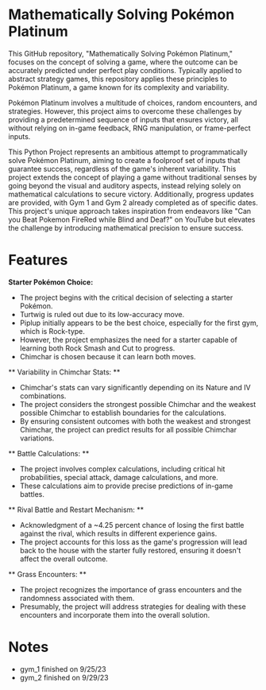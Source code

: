 # Mathematically Solving Pokémon Platinum
This GitHub repository, "Mathematically Solving Pokémon Platinum," focuses on the concept of solving a game, where the outcome can be accurately predicted under perfect play conditions. Typically applied to abstract strategy games, this repository applies these principles to Pokémon Platinum, a game known for its complexity and variability.

Pokémon Platinum involves a multitude of choices, random encounters, and strategies. However, this project aims to overcome these challenges by providing a predetermined sequence of inputs that ensures victory, all without relying on in-game feedback, RNG manipulation, or frame-perfect inputs.

This Python Project represents an ambitious attempt to programmatically solve Pokémon Platinum, aiming to create a foolproof set of inputs that guarantee success, regardless of the game's inherent variability. This project extends the concept of playing a game without traditional senses by going beyond the visual and auditory aspects, instead relying solely on mathematical calculations to secure victory. Additionally, progress updates are provided, with Gym 1 and Gym 2 already completed as of specific dates. This project's unique approach takes inspiration from endeavors like "Can you Beat Pokemon FireRed while Blind and Deaf?" on YouTube but elevates the challenge by introducing mathematical precision to ensure success.

# Features
**Starter Pokémon Choice:**
- The project begins with the critical decision of selecting a starter Pokémon.
- Turtwig is ruled out due to its low-accuracy move.
- Piplup initially appears to be the best choice, especially for the first gym, which is Rock-type.
- However, the project emphasizes the need for a starter capable of learning both Rock Smash and Cut to progress.
- Chimchar is chosen because it can learn both moves.

** Variability in Chimchar Stats: **
- Chimchar's stats can vary significantly depending on its Nature and IV combinations.
- The project considers the strongest possible Chimchar and the weakest possible Chimchar to establish boundaries for the calculations.
- By ensuring consistent outcomes with both the weakest and strongest Chimchar, the project can predict results for all possible Chimchar variations.

** Battle Calculations: **
- The project involves complex calculations, including critical hit probabilities, special attack, damage calculations, and more.
- These calculations aim to provide precise predictions of in-game battles.

** Rival Battle and Restart Mechanism: **
- Acknowledgment of a ~4.25 percent chance of losing the first battle against the rival, which results in different experience gains.
- The project accounts for this loss as the game's progression will lead back to the house with the starter fully restored, ensuring it doesn't affect the overall outcome.

** Grass Encounters: **
- The project recognizes the importance of grass encounters and the randomness associated with them.
- Presumably, the project will address strategies for dealing with these encounters and incorporate them into the overall solution.


# Notes
- gym_1 finished on 9/25/23
- gym_2 finished on 9/29/23


